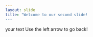 ```yaml
---
layout: slide
title: "Welcome to our second slide!
---
```


your text
Use the left arrow to go back!
